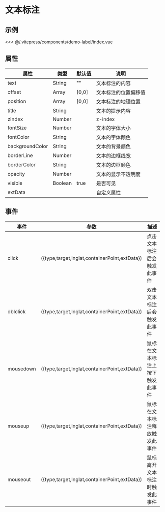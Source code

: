 # 文本标注

## 示例

<demo-label></demo-label>

<code-details>
<<< @/.vitepress/components/demo-label/index.vue
</code-details>

## 属性

| 属性            | 类型    | 默认值 | 说明                 |
| --------------- | ------- | ------ | -------------------- |
| text            | String  | ""     | 文本标注的内容       |
| offset          | Array   | [0,0]  | 文本标注的位置偏移值 |
| position        | Array   | [0,0]  | 文本标注的地理位置   |
| title           | String  |        | 文本的提示内容       |
| zindex          | Number  |        | z-index              |
| fontSize        | Number  |        | 文本的字体大小       |
| fontColor       | String  |        | 文本的字体颜色       |
| backgroundColor | String  |        | 文本的背景颜色       |
| borderLine      | Number  |        | 文本的边框线宽       |
| borderColor     | String  |        | 文本的边框颜色       |
| opacity         | Number  |        | 文本的显示不透明度   |
| visible         | Boolean | true   | 是否可见             |
| extData         |         |        | 自定义属性           |

## 事件

| 事件      | 参数                                          | 描述                           |
| --------- | --------------------------------------------- | ------------------------------ |
| click     | ({type,target,lnglat,containerPoint,extData}) | 点击文本标注后会触发此事件     |
| dblclick  | ({type,target,lnglat,containerPoint,extData}) | 双击文本标注后会触发此事件     |
| mousedown | ({type,target,lnglat,containerPoint,extData}) | 鼠标在文本标注上按下触发此事件 |
| mouseup   | ({type,target,lnglat,containerPoint,extData}) | 鼠标在文本标注释放触发此事件   |
| mouseout  | ({type,target,lnglat,containerPoint,extData}) | 鼠标离开文本标注时触发此事件   |
